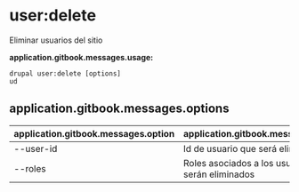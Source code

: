 # user:delete
Eliminar usuarios del sitio

**application.gitbook.messages.usage:**
```
drupal user:delete [options]
ud
```

## application.gitbook.messages.options
application.gitbook.messages.option | application.gitbook.messages.details
-------|-------------
--user-id | Id de usuario que será eliminado
--roles | Roles asociados a los usuarios que serán eliminados
